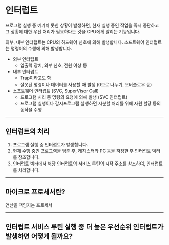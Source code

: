 # 인터럽트

프로그램 실행 중 예기치 못한 상황이 발생하면, 현재 실행 중인 작업을 즉시 중단하고 그 상황에 대한 우선 처리가 필요하다는 것을 CPU에게 알리는 기능입니다.

외부, 내부 인터럽트는 CPU의 하드웨어 신호에 의해 발생합니다.
소프트웨어 인터럽트는 명령어의 수행에 의해 발생합니다.

- 외부 인터럽트
  - 입출력 장치, 외부 신호, 전원 이상 등
- 내부 인터럽트
  - Trap이라고도 함
  - 잘못된 명령이나 데이터를 사용할 때 발생 (0으로 나누기, 오버플로우 등)
- 소프트웨어 인터럽트 (SVC, SuperVisor Call)
  - 프로그램 처리 중 명령의 요청에 의해 발생 (SVC 인터럽트)
  - 프로그램 실행이나 감시프로그램 실행하면 시분할 처리를 위해 자원 할당 등의 동작을 수행

***
## 인터럽트의 처리
1. 프로그램 실행 중 인터럽트가 발생합니다.
2. 현재 수행 중인 프로그램을 멈춘 후, 레지스터와 PC 등을 저장한 후 인터럽트 벡터를 참조합니다.
3. 인터럽트 벡터에서 해당 인터럽트의 서비스 루틴의 시작 주소를 참조하여, 인터럽트를 처리합니다.

***
## 마이크로 프로세서란?
연산을 책임지는 프로세서
***
## 인터럽트 서비스 루틴 실행 중 더 높은 우선순위 인터럽트가 발생하면 어떻게 될까요?